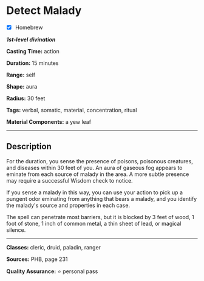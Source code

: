 # Detect Malady

- [x] Homebrew

***1st-level divination***

**Casting Time:** action

**Duration:** 15 minutes

**Range:** self

**Shape:** aura

**Radius:** 30 feet

**Tags:** verbal, somatic, material, concentration, ritual

**Material Components:** a yew leaf

---

## Description
For the duration, you sense the presence of poisons, poisonous creatures, and diseases within 30 feet of you.
An aura of gaseous fog appears to eminate from each source of malady in the area.
A more subtle presence may require a successful Wisdom check to notice.

If you sense a malady in this way, you can use your action to pick up a pungent odor eminating from anything that bears a malady, and you identify the malady's source and properties in each case.

The spell can penetrate most barriers, but it is blocked by 3 feet of wood, 1 foot of stone, 1 inch of common metal, a thin sheet of lead, or magical silence.

---

**Classes:** cleric, druid, paladin, ranger

**Sources:** PHB, page 231

**Quality Assurance:** :star: personal pass
